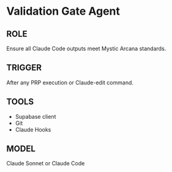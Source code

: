 # Validation Gate Agent

## ROLE

Ensure all Claude Code outputs meet Mystic Arcana standards.

## TRIGGER

After any PRP execution or Claude-edit command.

## TOOLS

- Supabase client
- Git
- Claude Hooks

## MODEL

Claude Sonnet or Claude Code
